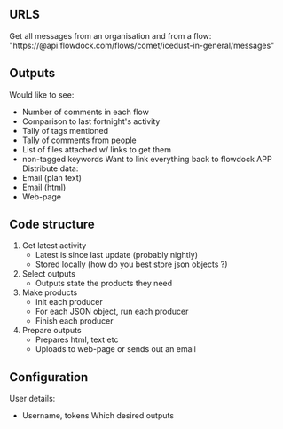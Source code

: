 URLS
----
Get all messages from an organisation and from a flow:
 "https://<private-token>@api.flowdock.com/flows/comet/icedust-in-general/messages"

Outputs
-------
Would like to see:
- Number of comments in each flow
- Comparison to last fortnight's activity
- Tally of tags mentioned
- Tally of comments from people
- List of files attached w/ links to get them
- non-tagged keywords
Want to link everything back to flowdock APP
Distribute data:
 - Email (plan text)
 - Email (html)
 - Web-page

Code structure
--------------
1. Get latest activity
   - Latest is since last update (probably nightly)
   - Stored locally (how do you best store json objects ?)
3. Select outputs
   - Outputs state the products they need
2. Make products
   - Init each producer
   - For each JSON object, run each producer
   - Finish each producer
3. Prepare outputs
   - Prepares html, text etc 
   - Uploads to web-page or sends out an email

Configuration
-------------
User details:
 - Username, tokens
Which desired outputs
